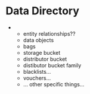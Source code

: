 # Data Directory









*
  * entity relationships??
  * data objects
  * bags
  * storage bucket
  * distributor bucket
  * distibutor bucket family
  * blacklists...
  * vouchers...
  * ... other specific things...
